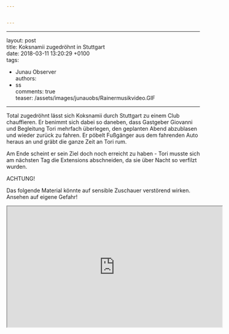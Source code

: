 ```yaml
---


---
```


<hr>
<p>layout: post<br>
title: Koksnamii zugedröhnt in Stuttgart<br>
date: 2018-03-11 13:20:29 +0100<br>
tags:</p>
<ul>
<li>Junau Observer<br>
authors:</li>
<li>ss<br>
comments: true<br>
teaser: /assets/images/junauobs/Rainermusikvideo.GIF</li>
</ul>
<hr>
<p>Total zugedröhnt lässt sich Koksnamii durch Stuttgart zu einem Club chauffieren. Er benimmt sich dabei so daneben, dass Gastgeber Giovanni und Begleitung Tori mehrfach überlegen, den geplanten Abend abzublasen und wieder zurück zu fahren. Er pöbelt Fußgänger aus dem fahrenden Auto heraus an und gräbt die ganze Zeit an Tori rum.</p>
<p>Am Ende scheint er sein Ziel doch noch erreicht zu haben - Tori musste sich am nächsten Tag die Extensions abschneiden, da sie über Nacht so verfilzt wurden.</p>
<p>ACHTUNG!</p>
<p>Das folgende Material könnte auf sensible Zuschauer verstörend wirken. Ansehen auf eigene Gefahr!</p>
<iframe width="560" height="315" src="https://www.youtube-nocookie.com/embed/Neg3ell5wSs?rel=0" allowfullscreen=""></iframe>

